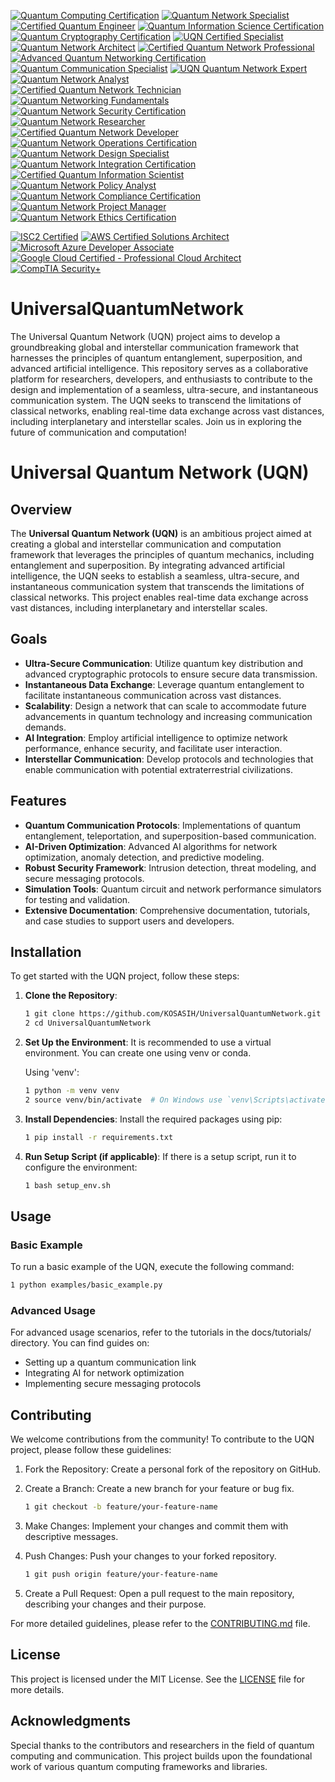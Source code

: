 [![Quantum Computing Certification](https://img.shields.io/badge/Quantum%20Computing%20Certification-International%20Quantum%20Association-blue.svg)]( https://www.quantumassociation.org/certification)
[![Quantum Network Specialist](https://img.shields.io/badge/Quantum%20Network%20Specialist-Quantum%20Network%20Institute-orange.svg)](https://www.quantumnetworkinstitute.org/certification)
[![Certified Quantum Engineer](https://img.shields.io/badge/Certified%20Quantum%20Engineer-Quantum%20Engineering%20Society-brightgreen.svg)](https://www.quantumengineeringsociety.org/certification)
[![Quantum Information Science Certification](https://img.shields.io/badge/Quantum%20Information%20Science%20Certification-Global%20Quantum%20Institute-red.svg)](https://www.globalquantuminstitute.org/certification)
[![Quantum Cryptography Certification](https://img.shields.io/badge/Quantum%20Cryptography%20Certification-Quantum%20Cryptography%20Council-purple.svg)](https://www.quantumcryptographycouncil.org/certification)
[![UQN Certified Specialist](https://img.shields.io/badge/UQN%20Certified%20Specialist-Universal%20Quantum%20Network%20Certification-blue.svg)](https://www.uqn.org/certification)
[![Quantum Network Architect](https://img.shields.io/badge/Quantum%20Network%20Architect-Quantum%20Network%20Certification%20Board-orange.svg)](https://www.qncb.org/certification)
[![Certified Quantum Network Professional](https://img.shields.io/badge/Certified%20Quantum%20Network%20Professional-International%20Quantum%20Network%20Association-brightgreen.svg)](https://www.iqna.org/certification)
[![Advanced Quantum Networking Certification](https://img.shields.io/badge/Advanced%20Quantum%20Networking%20Certification-Quantum%20Networking%20Institute-red.svg)](https://www.qni.org/certification)
[![Quantum Communication Specialist](https://img.shields.io/badge/Quantum%20Communication%20Specialist-Quantum%20Communication%20Society-purple.svg)](https://www.qcs.org/certification)
[![UQN Quantum Network Expert](https://img.shields.io/badge/UQN%20Quantum%20Network%20Expert-Universal%20Quantum%20Network-blue.svg )](https://www.uqn.org/expert-certification)  
[![Quantum Network Analyst](https://img.shields.io/badge/Quantum%20Network%20Analyst-Quantum%20Analysis%20Institute-orange.svg)](https://www.qai.org/certification)  
[![Certified Quantum Network Technician](https://img.shields.io/badge/Certified%20Quantum%20Network%20Technician-International%20Quantum%20Technicians%20Association-brightgreen.svg)](https://www.iqta.org/certification)  
[![Quantum Networking Fundamentals](https://img.shields.io/badge/Quantum%20Networking%20Fundamentals-Quantum%20Fundamentals%20Institute-red.svg)](https://www.qfi.org/certification)  
[![Quantum Network Security Certification](https://img.shields.io/badge/Quantum%20Network%20Security%20Certification-Quantum%20Security%20Council-purple.svg)](https://www.qsc.org/certification)  
[![Quantum Network Researcher](https://img.shields.io/badge/Quantum%20Network%20Researcher-Quantum%20Research%20Institute-blue.svg)](https://www.qri.org/certification)  
[![Certified Quantum Network Developer](https://img.shields.io/badge/Certified%20Quantum%20Network%20Developer-Quantum%20Development%20Society-orange.svg)](https://www.qds.org/certification)  
[![Quantum Network Operations Certification](https://img.shields.io/badge/Quantum%20Network%20Operations%20Certification-Quantum%20Operations%20Institute-brightgreen.svg)](https://www.qoi.org/certification)  
[![Quantum Network Design Specialist](https://img.shields.io/badge/Quantum%20Network%20Design%20Specialist-Quantum%20Design%20Council-red.svg)](https://www.qdc.org/certification)  
[![Quantum Network Integration Certification](https://img.shields.io/badge/Quantum%20Network%20Integration%20Certification-Quantum%20Integration%20Institute-purple.svg)](https://www.qii.org/certification)  
[![Certified Quantum Information Scientist](https://img.shields.io/badge/Certified%20Quantum%20Information%20Scientist-Quantum%20Information%20Society-blue.svg)](https://www.qis.org/certification)  
[![Quantum Network Policy Analyst](https://img.shields.io/badge/Quantum%20Network%20Policy%20Analyst-Quantum%20Policy%20Institute-orange.svg)](https://www.qpi.org/certification)  
[![Quantum Network Compliance Certification](https://img.shields.io/badge/Quantum%20Network%20Compliance%20Certification-Quantum%20Compliance%20Council-brightgreen.svg)](https://www.qcc.org/certification)  
[![Quantum Network Project Manager](https://img.shields.io/badge/Quantum%20Network%20Project%20Manager-Quantum%20Project%20Management%20Institute-red.svg)](https://www.qpmi.org/certification)  
[![Quantum Network Ethics Certification](https://img.shields.io/badge/Quantum%20Network%20Ethics%20Certification-Quantum%20Ethics%20Board-purple.svg)](https://www.qeb.org/certification)  

[![ISC2 Certified](https://img.shields.io/badge/ISC2-Certified-brightgreen.svg)](https://www.isc2.org/Certifications)
[![AWS Certified Solutions Architect](https://img.shields.io/badge/AWS-Certified_Solutions_Architect-brightgreen.svg)](https://aws.amazon.com/certification/certified-solutions-architect-associate/)
[![Microsoft Azure Developer Associate](https://img.shields.io/badge/Microsoft-Azure_Developer_Associate-brightgreen.svg)](https://learn.microsoft.com/en-us/certifications/azure-developer/)
[![Google Cloud Certified - Professional Cloud Architect](https://img.shields.io/badge/Google_Cloud-Professional_Cloud_Architect-brightgreen.svg)](https://cloud.google.com/certification/cloud-architect)
[![CompTIA Security+](https://img.shields.io/badge/CompTIA-Security%2B-brightgreen.svg)](https://www.comptia.org/certifications/security)

# UniversalQuantumNetwork
The Universal Quantum Network (UQN) project aims to develop a groundbreaking global and interstellar communication framework that harnesses the principles of quantum entanglement, superposition, and advanced artificial intelligence. This repository serves as a collaborative platform for researchers, developers, and enthusiasts to contribute to the design and implementation of a seamless, ultra-secure, and instantaneous communication system. The UQN seeks to transcend the limitations of classical networks, enabling real-time data exchange across vast distances, including interplanetary and interstellar scales. Join us in exploring the future of communication and computation!

# Universal Quantum Network (UQN)

## Overview

The **Universal Quantum Network (UQN)** is an ambitious project aimed at creating a global and interstellar communication and computation framework that leverages the principles of quantum mechanics, including entanglement and superposition. By integrating advanced artificial intelligence, the UQN seeks to establish a seamless, ultra-secure, and instantaneous communication system that transcends the limitations of classical networks. This project enables real-time data exchange across vast distances, including interplanetary and interstellar scales.

## Goals

- **Ultra-Secure Communication**: Utilize quantum key distribution and advanced cryptographic protocols to ensure secure data transmission.
- **Instantaneous Data Exchange**: Leverage quantum entanglement to facilitate instantaneous communication across vast distances.
- **Scalability**: Design a network that can scale to accommodate future advancements in quantum technology and increasing communication demands.
- **AI Integration**: Employ artificial intelligence to optimize network performance, enhance security, and facilitate user interaction.
- **Interstellar Communication**: Develop protocols and technologies that enable communication with potential extraterrestrial civilizations.

## Features

- **Quantum Communication Protocols**: Implementations of quantum entanglement, teleportation, and superposition-based communication.
- **AI-Driven Optimization**: Advanced AI algorithms for network optimization, anomaly detection, and predictive modeling.
- **Robust Security Framework**: Intrusion detection, threat modeling, and secure messaging protocols.
- **Simulation Tools**: Quantum circuit and network performance simulators for testing and validation.
- **Extensive Documentation**: Comprehensive documentation, tutorials, and case studies to support users and developers.

## Installation

To get started with the UQN project, follow these steps:

1. **Clone the Repository**:
   ```bash
   1 git clone https://github.com/KOSASIH/UniversalQuantumNetwork.git
   2 cd UniversalQuantumNetwork
   ```

2. **Set Up the Environment**: It is recommended to use a virtual environment. You can create one using venv or conda.

   Using 'venv':

   ```bash
   1 python -m venv venv
   2 source venv/bin/activate  # On Windows use `venv\Scripts\activate`
   ```

3. **Install Dependencies**: Install the required packages using pip:

   ```bash
   1 pip install -r requirements.txt
   ```
   
4. **Run Setup Script (if applicable)**: If there is a setup script, run it to configure the environment:

   ```bash
   1 bash setup_env.sh
   ```

## Usage

### Basic Example
To run a basic example of the UQN, execute the following command:

   ```bash
   1 python examples/basic_example.py
   ```

### Advanced Usage
For advanced usage scenarios, refer to the tutorials in the docs/tutorials/ directory. You can find guides on:

   - Setting up a quantum communication link
   - Integrating AI for network optimization
   - Implementing secure messaging protocols

## Contributing
We welcome contributions from the community! To contribute to the UQN project, please follow these guidelines:

1. Fork the Repository: Create a personal fork of the repository on GitHub.
2. Create a Branch: Create a new branch for your feature or bug fix.

   ```bash
   1 git checkout -b feature/your-feature-name
   ```

4. Make Changes: Implement your changes and commit them with descriptive messages.
5. Push Changes: Push your changes to your forked repository.

   ```bash
   1 git push origin feature/your-feature-name
   ```

7. Create a Pull Request: Open a pull request to the main repository, describing your changes and their purpose.

For more detailed guidelines, please refer to the [CONTRIBUTING.md](CONTRIBUTING.md) file.

## License
This project is licensed under the MIT License. See the [LICENSE](LICENSE) file for more details.

## Acknowledgments
Special thanks to the contributors and researchers in the field of quantum computing and communication.
This project builds upon the foundational work of various quantum computing frameworks and libraries.

